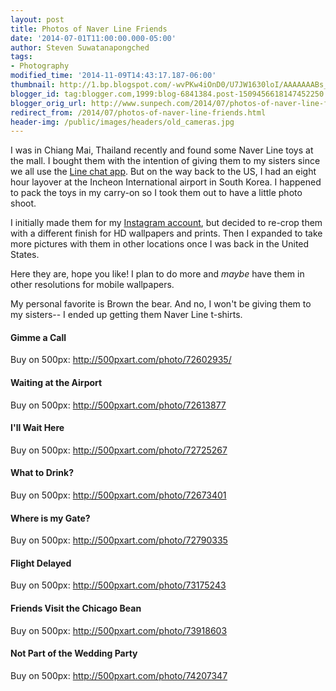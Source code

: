 ```yaml
---
layout: post
title: Photos of Naver Line Friends
date: '2014-07-01T11:00:00.000-05:00'
author: Steven Suwatanapongched
tags:
- Photography
modified_time: '2014-11-09T14:43:17.187-06:00'
thumbnail: http://1.bp.blogspot.com/-wvPKw4iOnD0/U7JW1630loI/AAAAAAABs_M/JYHSWFn-sFQ/s600/01-Gimme-a-Call_600px.jpg
blogger_id: tag:blogger.com,1999:blog-6841384.post-1509456618147452250
blogger_orig_url: http://www.sunpech.com/2014/07/photos-of-naver-line-friends.html
redirect_from: /2014/07/photos-of-naver-line-friends.html
header-img: /public/images/headers/old_cameras.jpg
---
```


I was in Chiang Mai, Thailand recently and found some Naver Line toys at the mall. I bought them with the intention of giving them to my sisters since we all use the <a href="http://line.me/en/">Line chat app</a>. But on the way back to the US, I had an eight hour layover at the Incheon International airport in South Korea. I happened to pack the toys in my carry-on so I took them out to have a little photo shoot.

I initially made them for my <a href="http://instagram.com/sunpech">Instagram account</a>, but decided to re-crop them with a different finish for HD wallpapers and prints. Then I expanded to take more pictures with them in other locations once I was back in the United States.

Here they are, hope you like! I plan to do more and <i>maybe</i> have them in other resolutions for mobile wallpapers.

My personal favorite is Brown the bear. And no, I won't be giving them to my sisters-- I ended up getting them Naver Line t-shirts.

#### Gimme a Call
Buy on 500px: <a href="http://500pxart.com/photo/72602935/">http://500pxart.com/photo/72602935/</a>
<a href="http://1.bp.blogspot.com/-wvPKw4iOnD0/U7JW1630loI/AAAAAAABs_M/JYHSWFn-sFQ/s600/01-Gimme-a-Call_600px.jpg" alt="" ><img   border="0" src="http://1.bp.blogspot.com/-wvPKw4iOnD0/U7JW1630loI/AAAAAAABs_M/JYHSWFn-sFQ/s600/01-Gimme-a-Call_600px.jpg" alt=""   /></a>

#### Waiting at the Airport
Buy on 500px: <a href="http://500pxart.com/photo/72613877">http://500pxart.com/photo/72613877</a>
<a href="http://1.bp.blogspot.com/-dRpFCi9dKI4/U7JW2kKUaVI/AAAAAAABs_U/s4TP0UWm1FQ/s600/02-Waiting-at-the-Airport_600px.jpg" alt="" ><img   border="0" src="http://1.bp.blogspot.com/-dRpFCi9dKI4/U7JW2kKUaVI/AAAAAAABs_U/s4TP0UWm1FQ/s600/02-Waiting-at-the-Airport_600px.jpg" alt=""   /></a>

#### I'll Wait Here
Buy on 500px: <a href="http://500pxart.com/photo/72725267">http://500pxart.com/photo/72725267</a>
<a href="http://2.bp.blogspot.com/-v7kzOwE9e8M/U7JW3xcuaNI/AAAAAAABs_k/bsTAIp3shio/s600/04-I%2527ll-Wait-Here_600px.jpg" alt="" ><img   border="0" src="http://2.bp.blogspot.com/-v7kzOwE9e8M/U7JW3xcuaNI/AAAAAAABs_k/bsTAIp3shio/s600/04-I%2527ll-Wait-Here_600px.jpg" alt=""  /></a>

#### What to Drink?
Buy on 500px: <a href="http://500pxart.com/photo/72673401">http://500pxart.com/photo/72673401</a><a href="http://4.bp.blogspot.com/-CZ1LNCvVODA/U7JW3EwwvzI/AAAAAAABs_c/KBBWIfollB8/s600/03-What-to-Drink_600px.jpg" alt="" ><img   border="0" src="http://4.bp.blogspot.com/-CZ1LNCvVODA/U7JW3EwwvzI/AAAAAAABs_c/KBBWIfollB8/s600/03-What-to-Drink_600px.jpg" alt="" /></a>

#### Where is my Gate?
Buy on 500px: <a href="http://500pxart.com/photo/72790335">http://500pxart.com/photo/72790335</a>
<a href="http://1.bp.blogspot.com/-58C30j86PD0/U7JW4k7tRVI/AAAAAAABs_s/HrO6hubjZEA/s600/05-Where-is-my-Gate_600px.jpg" alt="" ><img   border="0" src="http://1.bp.blogspot.com/-58C30j86PD0/U7JW4k7tRVI/AAAAAAABs_s/HrO6hubjZEA/s600/05-Where-is-my-Gate_600px.jpg" alt=""   /></a>

#### Flight Delayed
Buy on 500px: <a href="http://500pxart.com/photo/73175243">http://500pxart.com/photo/73175243</a>
<a href="http://4.bp.blogspot.com/-wy7ACn8_c1k/U7JW5RiRWmI/AAAAAAABs_0/RefmKyXdgpc/s600/06-Flight-Delayed_600px.jpg" alt="" ><img   border="0" src="http://4.bp.blogspot.com/-wy7ACn8_c1k/U7JW5RiRWmI/AAAAAAABs_0/RefmKyXdgpc/s600/06-Flight-Delayed_600px.jpg" alt=""   /></a>

#### Friends Visit the Chicago Bean
Buy on 500px: <a href="http://500pxart.com/photo/73918603">http://500pxart.com/photo/73918603</a>
<a href="http://4.bp.blogspot.com/-mihpJWYSUuo/U7JW6XyogbI/AAAAAAABtAE/opHcW-XmfW8/s600/07-Friends-Visit-the-Chicago-Bean_600px.jpg" alt="" ><img   border="0" src="http://4.bp.blogspot.com/-mihpJWYSUuo/U7JW6XyogbI/AAAAAAABtAE/opHcW-XmfW8/s600/07-Friends-Visit-the-Chicago-Bean_600px.jpg" alt=""   /></a>

#### Not Part of the Wedding Party
Buy on 500px: <a href="http://500pxart.com/photo/74207347">http://500pxart.com/photo/74207347</a><a href="http://2.bp.blogspot.com/-twwe97j4qpY/U7JW59-_zuI/AAAAAAABtAA/tRh-Qpiw2Fg/s600/08-Not-Part-of-the-Wedding-Party_600px.jpg" alt="" ><img   border="0" src="http://2.bp.blogspot.com/-twwe97j4qpY/U7JW59-_zuI/AAAAAAABtAA/tRh-Qpiw2Fg/s600/08-Not-Part-of-the-Wedding-Party_600px.jpg" alt=""   /></a>
